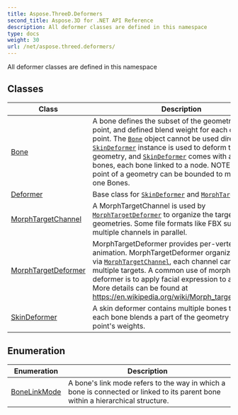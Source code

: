 ```yaml
---
title: Aspose.ThreeD.Deformers
second_title: Aspose.3D for .NET API Reference
description: All deformer classes are defined in this namespace
type: docs
weight: 30
url: /net/aspose.threed.deformers/
---
```

All deformer classes are defined in this namespace

## Classes

| Class | Description |
| --- | --- |
| [Bone](./bone/) | A bone defines the subset of the geometry's control point, and defined blend weight for each control point. The [`Bone`](../aspose.threed.deformers/bone/) object cannot be used directly, a [`SkinDeformer`](../aspose.threed.deformers/skindeformer/) instance is used to deform the geometry, and [`SkinDeformer`](../aspose.threed.deformers/skindeformer/) comes with a set of bones, each bone linked to a node. NOTE: A control point of a geometry can be bounded to more than one Bones. |
| [Deformer](./deformer/) | Base class for [`SkinDeformer`](../aspose.threed.deformers/skindeformer/) and [`MorphTargetDeformer`](../aspose.threed.deformers/morphtargetdeformer/) |
| [MorphTargetChannel](./morphtargetchannel/) | A MorphTargetChannel is used by [`MorphTargetDeformer`](../aspose.threed.deformers/morphtargetdeformer/) to organize the target geometries. Some file formats like FBX support multiple channels in parallel. |
| [MorphTargetDeformer](./morphtargetdeformer/) | MorphTargetDeformer provides per-vertex animation. MorphTargetDeformer organize all targets via [`MorphTargetChannel`](../aspose.threed.deformers/morphtargetchannel/), each channel can organize multiple targets. A common use of morph target deformer is to apply facial expression to a character. More details can be found at https://en.wikipedia.org/wiki/Morph_target_animation |
| [SkinDeformer](./skindeformer/) | A skin deformer contains multiple bones to work, each bone blends a part of the geometry by control point's weights. |
## Enumeration

| Enumeration | Description |
| --- | --- |
| [BoneLinkMode](./bonelinkmode/) | A bone's link mode refers to the way in which a bone is connected or linked to its parent bone within a hierarchical structure. |


